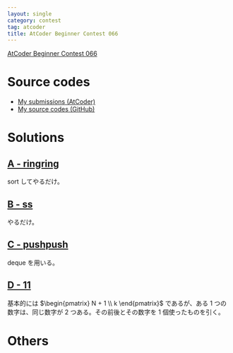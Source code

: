 ```yaml
---
layout: single
category: contest
tag: atcoder
title: AtCoder Beginner Contest 066
---
```


[AtCoder Beginner Contest 066](https://atcoder.jp/contests/abc066)

# Source codes

- [My submissions (AtCoder)](https://atcoder.jp/contests/abc066/submissions?f.User=kazunetakahashi)
- [My source codes (GitHub)](https://github.com/kazunetakahashi/atcoder/tree/master/2017/1106_ABC066)

# Solutions

## [A - ringring](https://atcoder.jp/contests/abc066/tasks/abc066_a)

sort してやるだけ。

## [B - ss](https://atcoder.jp/contests/abc066/tasks/abc066_b)

やるだけ。

## [C - pushpush](https://atcoder.jp/contests/abc066/tasks/arc077_a)

deque を用いる。

## [D - 11](https://atcoder.jp/contests/abc066/tasks/arc077_b)

基本的には $\begin{pmatrix} N + 1 \\ k \end{pmatrix}$ であるが、ある 1 つの数字は、同じ数字が 2 つある。その前後とその数字を 1 個使ったものを引く。

# Others

